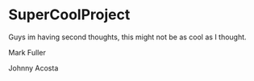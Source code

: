 # SuperCoolProject

Guys im having second thoughts, this might not be as cool as I thought.

Mark Fuller

Johnny Acosta